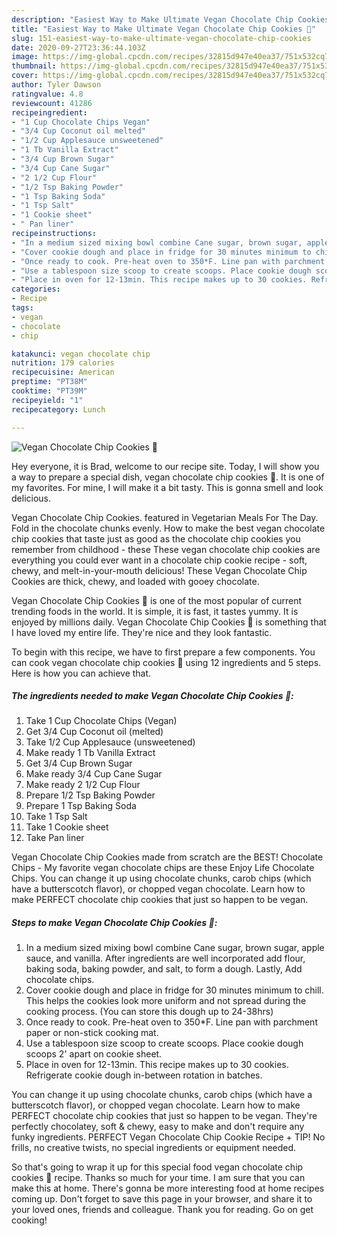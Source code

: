 ```yaml
---
description: "Easiest Way to Make Ultimate Vegan Chocolate Chip Cookies 🍪"
title: "Easiest Way to Make Ultimate Vegan Chocolate Chip Cookies 🍪"
slug: 151-easiest-way-to-make-ultimate-vegan-chocolate-chip-cookies
date: 2020-09-27T23:36:44.103Z
image: https://img-global.cpcdn.com/recipes/32815d947e40ea37/751x532cq70/vegan-chocolate-chip-cookies-🍪-recipe-main-photo.jpg
thumbnail: https://img-global.cpcdn.com/recipes/32815d947e40ea37/751x532cq70/vegan-chocolate-chip-cookies-🍪-recipe-main-photo.jpg
cover: https://img-global.cpcdn.com/recipes/32815d947e40ea37/751x532cq70/vegan-chocolate-chip-cookies-🍪-recipe-main-photo.jpg
author: Tyler Dawson
ratingvalue: 4.8
reviewcount: 41286
recipeingredient:
- "1 Cup Chocolate Chips Vegan"
- "3/4 Cup Coconut oil melted"
- "1/2 Cup Applesauce unsweetened"
- "1 Tb Vanilla Extract"
- "3/4 Cup Brown Sugar"
- "3/4 Cup Cane Sugar"
- "2 1/2 Cup Flour"
- "1/2 Tsp Baking Powder"
- "1 Tsp Baking Soda"
- "1 Tsp Salt"
- "1 Cookie sheet"
- " Pan liner"
recipeinstructions:
- "In a medium sized mixing bowl combine Cane sugar, brown sugar, apple sauce, and vanilla. After ingredients are well incorporated add flour, baking soda, baking powder, and salt, to form a dough. Lastly, Add chocolate chips."
- "Cover cookie dough and place in fridge for 30 minutes minimum to chill. This helps the cookies look more uniform and not spread during the cooking process. (You can store this dough up to 24-38hrs)"
- "Once ready to cook. Pre-heat oven to 350*F. Line pan with parchment paper or non-stick cooking mat."
- "Use a tablespoon size scoop to create scoops. Place cookie dough scoops 2&#39; apart on cookie sheet."
- "Place in oven for 12-13min. This recipe makes up to 30 cookies. Refrigerate cookie dough in-between rotation in batches."
categories:
- Recipe
tags:
- vegan
- chocolate
- chip

katakunci: vegan chocolate chip 
nutrition: 179 calories
recipecuisine: American
preptime: "PT38M"
cooktime: "PT39M"
recipeyield: "1"
recipecategory: Lunch

---
```



![Vegan Chocolate Chip Cookies 🍪](https://img-global.cpcdn.com/recipes/32815d947e40ea37/751x532cq70/vegan-chocolate-chip-cookies-🍪-recipe-main-photo.jpg)

Hey everyone, it is Brad, welcome to our recipe site. Today, I will show you a way to prepare a special dish, vegan chocolate chip cookies 🍪. It is one of my favorites. For mine, I will make it a bit tasty. This is gonna smell and look delicious.

Vegan Chocolate Chip Cookies. featured in Vegetarian Meals For The Day. Fold in the chocolate chunks evenly. How to make the best vegan chocolate chip cookies that taste just as good as the chocolate chip cookies you remember from childhood - these These vegan chocolate chip cookies are everything you could ever want in a chocolate chip cookie recipe - soft, chewy, and melt-in-your-mouth delicious! These Vegan Chocolate Chip Cookies are thick, chewy, and loaded with gooey chocolate.

Vegan Chocolate Chip Cookies 🍪 is one of the most popular of current trending foods in the world. It is simple, it is fast, it tastes yummy. It is enjoyed by millions daily. Vegan Chocolate Chip Cookies 🍪 is something that I have loved my entire life. They're nice and they look fantastic.


To begin with this recipe, we have to first prepare a few components. You can cook vegan chocolate chip cookies 🍪 using 12 ingredients and 5 steps. Here is how you can achieve that.

<!--inarticleads1-->

##### The ingredients needed to make Vegan Chocolate Chip Cookies 🍪:

1. Take 1 Cup Chocolate Chips (Vegan)
1. Get 3/4 Cup Coconut oil (melted)
1. Take 1/2 Cup Applesauce (unsweetened)
1. Make ready 1 Tb Vanilla Extract
1. Get 3/4 Cup Brown Sugar
1. Make ready 3/4 Cup Cane Sugar
1. Make ready 2 1/2 Cup Flour
1. Prepare 1/2 Tsp Baking Powder
1. Prepare 1 Tsp Baking Soda
1. Take 1 Tsp Salt
1. Take 1 Cookie sheet
1. Take  Pan liner


Vegan Chocolate Chip Cookies made from scratch are the BEST! Chocolate Chips - My favorite vegan chocolate chips are these Enjoy Life Chocolate Chips. You can change it up using chocolate chunks, carob chips (which have a butterscotch flavor), or chopped vegan chocolate. Learn how to make PERFECT chocolate chip cookies that just so happen to be vegan. 

<!--inarticleads2-->

##### Steps to make Vegan Chocolate Chip Cookies 🍪:

1. In a medium sized mixing bowl combine Cane sugar, brown sugar, apple sauce, and vanilla. After ingredients are well incorporated add flour, baking soda, baking powder, and salt, to form a dough. Lastly, Add chocolate chips.
1. Cover cookie dough and place in fridge for 30 minutes minimum to chill. This helps the cookies look more uniform and not spread during the cooking process. (You can store this dough up to 24-38hrs)
1. Once ready to cook. Pre-heat oven to 350*F. Line pan with parchment paper or non-stick cooking mat.
1. Use a tablespoon size scoop to create scoops. Place cookie dough scoops 2&#39; apart on cookie sheet.
1. Place in oven for 12-13min. This recipe makes up to 30 cookies. Refrigerate cookie dough in-between rotation in batches.


You can change it up using chocolate chunks, carob chips (which have a butterscotch flavor), or chopped vegan chocolate. Learn how to make PERFECT chocolate chip cookies that just so happen to be vegan. They&#39;re perfectly chocolatey, soft &amp; chewy, easy to make and don&#39;t require any funky ingredients. PERFECT Vegan Chocolate Chip Cookie Recipe + TIP! No frills, no creative twists, no special ingredients or equipment needed. 

So that's going to wrap it up for this special food vegan chocolate chip cookies 🍪 recipe. Thanks so much for your time. I am sure that you can make this at home. There's gonna be more interesting food at home recipes coming up. Don't forget to save this page in your browser, and share it to your loved ones, friends and colleague. Thank you for reading. Go on get cooking!
